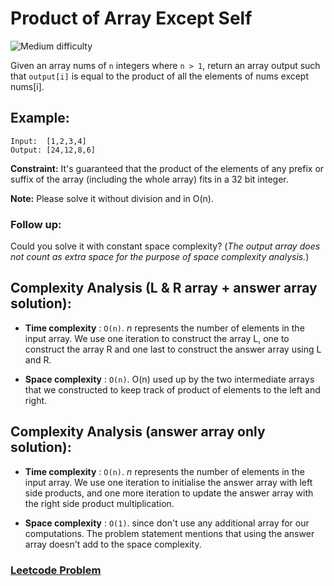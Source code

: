 # Product of Array Except Self

![Medium difficulty](https://img.shields.io/badge/difficulty-medium-yellow)

Given an array nums of `n` integers where `n > 1`,  return an array output such that `output[i]` is equal to the product of all the elements of nums except nums[i].

## Example:

```
Input:  [1,2,3,4]
Output: [24,12,8,6]
```

**Constraint:** It's guaranteed that the product of the elements of any prefix or suffix of the array (including the whole array) fits in a 32 bit integer.

**Note:** Please solve it without division and in O(n).

### Follow up:

Could you solve it with constant space complexity? (*The output array does not count as extra space for the purpose of space complexity analysis.*)


## Complexity Analysis (L & R array + answer array solution):

- **Time complexity** : `O(n)`. *n* represents the number of elements in the input array. We use one iteration to construct the array L, one to construct the array R and one last to construct the answer array using L and R.

- **Space complexity** : `O(n)`. O(n) used up by the two intermediate arrays that we constructed to keep track of product of elements to the left and right.

## Complexity Analysis (answer array only solution):

- **Time complexity** : `O(n)`. *n* represents the number of elements in the input array. We use one iteration to initialise the answer array with left side products, and one more iteration to update the answer array with the right side product multiplication.

- **Space complexity** : `O(1)`. since don't use any additional array for our computations. The problem statement mentions that using the answer array doesn't add to the space complexity.

### [Leetcode Problem](https://leetcode.com/problems/product-of-array-except-self)
